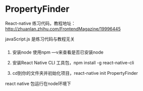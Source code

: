 # PropertyFinder

React-native 练习代码，教程地址：http://zhuanlan.zhihu.com/FrontendMagazine/19996445

javaScript.js 是练习代码与教程无关        


###
1. 安装node  使用npm —v来查看是否已安装node  

2. 安装React Native CLI 工具包，npm install -g react-native-cli

3. cd到你的文件夹并初始化项目，react-native init PropertyFinder    

react native 包运行在node环境下
